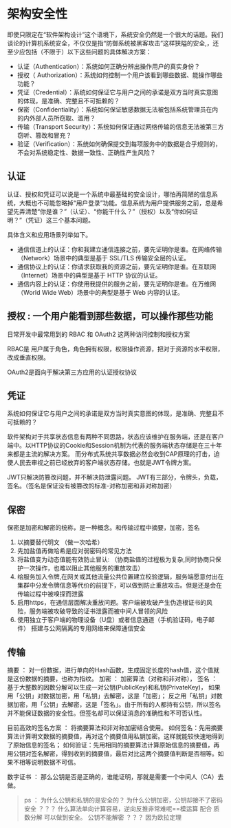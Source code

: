 # 架构安全性
即使只限定在“软件架构设计”这个语境下，系统安全仍然是一个很大的话题。我们谈论的计算机系统安全，不仅仅是指“防御系统被黑客攻击”这样狭隘的安全,，还至少应包括（不限于）以下这些问题的具体解决方案：

+ 认证（Authentication）：系统如何正确分辨出操作用户的真实身份？
+ 授权（ Authorization）：系统如何控制一个用户该看到哪些数据、能操作哪些功能？
+ 凭证（Credential）：系统如何保证它与用户之间的承诺是双方当时真实意图的体现，是准确、完整且不可抵赖的？
+ 保密（Confidentiality）：系统如何保证敏感数据无法被包括系统管理员在内的内外部人员所窃取、滥用？
+ 传输（Transport Security）：系统如何保证通过网络传输的信息无法被第三方窃听、篡改和冒充？
+ 验证（Verification）：系统如何确保提交到每项服务中的数据是合乎规则的，不会对系统稳定性、数据一致性、正确性产生风险？

## 认证

认证、授权和凭证可以说是一个系统中最基础的安全设计，哪怕再简陋的信息系统，大概也不可能忽略掉“用户登录”功能。信息系统为用户提供服务之前，总是希望先弄清楚“你是谁？”（认证）、“你能干什么？”（授权）以及“你如何证明？”（凭证）这三个基本问题。

具体含义和应用场景列举如下。

+ 通信信道上的认证：你和我建立通信连接之前，要先证明你是谁。在网络传输（Network）场景中的典型是基于 SSL/TLS 传输安全层的认证。
+ 通信协议上的认证：你请求获取我的资源之前，要先证明你是谁。在互联网（Internet）场景中的典型是基于 HTTP 协议的认证。
+ 通信内容上的认证：你使用我提供的服务之前，要先证明你是谁。在万维网（World Wide Web）场景中的典型是基于 Web 内容的认证。

## 授权 : 一个用户能看到那些数据，可以操作那些功能
日常开发中最常用到的 RBAC 和 OAuth2 这两种访问控制和授权方案

RBAC是  用户属于角色，角色拥有权限，权限操作资源，把对于资源的水平权限，改成垂直权限。

OAuth2是面向于解决第三方应用的认证授权协议


## 凭证
系统如何保证它与用户之间的承诺是双方当时真实意图的体现，是准确、完整且不可抵赖的？

软件架构对于共享状态信息有两种不同思路，状态应该维护在服务端，还是在客户端中。以HTTP协议的Cookie和Session机制为代表的服务端状态存储是在三十年来都是主流的解决方案。
而分布式系统共享数据必然会收到CAP原理的打击，迫使人民去审视之前已经放弃的客户端状态存储。也就是JWT令牌方案。

JWT只解决防篡改问题，并不解决防泄露问题。
JWT有三部分，令牌头，负载，签名。（签名是保证没有被篡改的标准-对称加密和非对称加密）

## 保密
保密是加密和解密的统称，是一种概念。和传输过程中摘要，加密，签名
1. 以摘要替代明文 （做一次哈希）
2. 先加盐值再做哈希是应对弱密码的常见方法
3. 将盐值变为动态值能有效防止冒认: （协商盐值的过程极为复杂,同时协商只保护一次操作，也难以阻止其他服务的重放攻击）
4. 给服务加入令牌,在网关或其他流量公共位置建立校验逻辑，服务端愿意付出在集群中分发令牌信息等代价的前提下，可以做到防止重放攻击。但是还是会在传输过程中被嗅探而泄露
5. 启用https，在通信层面解决重放问题。客户端被攻破产生伪造根证书的风险，服务端被攻破导致的证书泄露而被中间人冒领的风险
6. 使用独立于客户端的物理设备（U盘）或者信息通道（手机验证码，电子邮件） 搭建与公网隔离的专用网络来保障通信安全

## 传输

摘要 ： 对一份数据，进行单向的Hash函数，生成固定长度的hash值，这个值就是这份数据的摘要，也称为指纹。
加密 ： 加密算法（对称和非对称），
签名 ： 基于大整数的因数分解可以生成一对公钥(PublicKey)和私钥(PrivateKey)，
        如果用「公钥」对数据加密，用「私钥」去解密，这是「加密」；
        反之用「私钥」对数据加密，用「公钥」去解密，这是「签名」。由于所有的人都持有公钥，所以签名并不能保证数据的安全性。但签名却可以保证消息的准确性和不可否认性。

目前高效的签名方案 ：
        将摘要算法和非对称加密结合使用。
        如何签名：先用摘要算法计算明文数据的摘要值，再对这个摘要值用私钥加密。这样就能较快速地得到了原始信息的签名；
        如何验证：先用相同的摘要算法计算原始信息的摘要值，再用公钥对签名解密，得到收到的摘要值，最后对比这两个摘要值判断是否相等。如果不相等说明数据不可信。

数字证书 ： 那么公钥是否是正确的，谁能证明，那就是需要一个中间人（CA）去做。

>ps ： 
   为什么公钥和私钥的是安全的？ 为什么公钥加密，公钥却接不了密码
   安全 ？？？ 什么算法单向计算容易，逆向反推非常难呢==模运算  配合 质数分解 可以做到安全。 
>  公钥不能解密 ？？？ 因为欧拉定理







